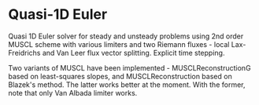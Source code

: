 Quasi-1D Euler
==============

Quasi 1D Euler solver for steady and unsteady problems using 2nd order MUSCL scheme with various limiters and two Riemann fluxes - local Lax-Freidrichs and Van Leer flux vector splitting. Explicit time stepping.

Two variants of MUSCL have been implemented - MUSCLReconstructionG based on least-squares slopes, and MUSCLReconstruction based on Blazek's method. The latter works better at the moment. With the former, note that only Van Albada limiter works.
